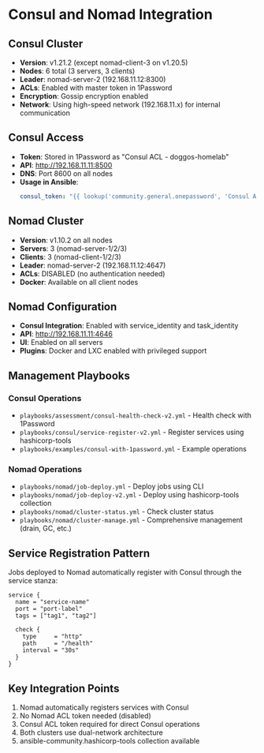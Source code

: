 # Consul and Nomad Integration

## Consul Cluster
- **Version**: v1.21.2 (except nomad-client-3 on v1.20.5)
- **Nodes**: 6 total (3 servers, 3 clients)
- **Leader**: nomad-server-2 (192.168.11.12:8300)
- **ACLs**: Enabled with master token in 1Password
- **Encryption**: Gossip encryption enabled
- **Network**: Using high-speed network (192.168.11.x) for internal communication

## Consul Access
- **Token**: Stored in 1Password as "Consul ACL - doggos-homelab"
- **API**: http://192.168.11.11:8500
- **DNS**: Port 8600 on all nodes
- **Usage in Ansible**:
  ```yaml
  consul_token: "{{ lookup('community.general.onepassword', 'Consul ACL - doggos-homelab', field='token', vault='DevOps') }}"
  ```

## Nomad Cluster
- **Version**: v1.10.2 on all nodes
- **Servers**: 3 (nomad-server-1/2/3)
- **Clients**: 3 (nomad-client-1/2/3)
- **Leader**: nomad-server-2 (192.168.11.12:4647)
- **ACLs**: DISABLED (no authentication needed)
- **Docker**: Available on all client nodes

## Nomad Configuration
- **Consul Integration**: Enabled with service_identity and task_identity
- **API**: http://192.168.11.11:4646
- **UI**: Enabled on all servers
- **Plugins**: Docker and LXC enabled with privileged support

## Management Playbooks

### Consul Operations
- `playbooks/assessment/consul-health-check-v2.yml` - Health check with 1Password
- `playbooks/consul/service-register-v2.yml` - Register services using hashicorp-tools
- `playbooks/examples/consul-with-1password.yml` - Example operations

### Nomad Operations
- `playbooks/nomad/job-deploy.yml` - Deploy jobs using CLI
- `playbooks/nomad/job-deploy-v2.yml` - Deploy using hashicorp-tools collection
- `playbooks/nomad/cluster-status.yml` - Check cluster status
- `playbooks/nomad/cluster-manage.yml` - Comprehensive management (drain, GC, etc.)

## Service Registration Pattern
Jobs deployed to Nomad automatically register with Consul through the service stanza:
```hcl
service {
  name = "service-name"
  port = "port-label"
  tags = ["tag1", "tag2"]
  
  check {
    type     = "http"
    path     = "/health"
    interval = "30s"
  }
}
```

## Key Integration Points
1. Nomad automatically registers services with Consul
2. No Nomad ACL token needed (disabled)
3. Consul ACL token required for direct Consul operations
4. Both clusters use dual-network architecture
5. ansible-community.hashicorp-tools collection available